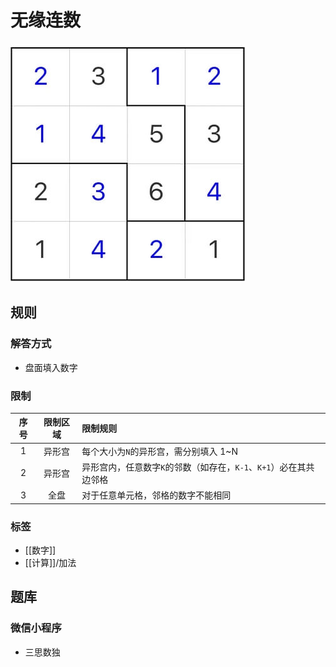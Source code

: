 # 无缘连数

![题](../images/无缘连数.jpg)

## 规则

### 解答方式

- 盘面填入数字

### 限制

| 序号  | 限制区域 | 限制规则                                    |
|:---:|:----:|:----------------------------------------|
|  1  | 异形宫  | 每个大小为`N`的异形宫，需分别填入 1~N                  |
|  2  | 异形宫  | 异形宫内，任意数字`K`的邻数（如存在，`K-1`、`K+1`）必在其共边邻格 |
|  3  |  全盘  | 对于任意单元格，邻格的数字不能相同                       |

### 标签

- [[数字]]
- [[计算]]/加法

## 题库

### 微信小程序

- 三思数独
